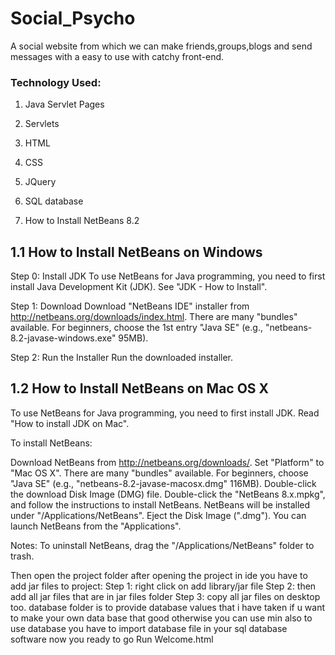 # Social_Psycho
A social website from which we can make friends,groups,blogs and send messages with a easy to use with catchy front-end.


### Technology Used:
1. Java Servlet Pages
2. Servlets
3. HTML
4. CSS
5. JQuery
6. SQL database

1.  How to Install NetBeans 8.2
## 1.1  How to Install NetBeans on Windows
Step 0: Install JDK
To use NetBeans for Java programming, you need to first install Java Development Kit (JDK). See "JDK - How to Install".

Step 1: Download
Download "NetBeans IDE" installer from http://netbeans.org/downloads/index.html. There are many "bundles" available. For beginners, choose the 1st entry "Java SE" (e.g., "netbeans-8.2-javase-windows.exe" 95MB).

Step 2: Run the Installer
Run the downloaded installer.

## 1.2  How to Install NetBeans on Mac OS X
To use NetBeans for Java programming, you need to first install JDK. Read "How to install JDK on Mac".

To install NetBeans:

Download NetBeans from http://netbeans.org/downloads/. Set "Platform" to "Mac OS X". There are many "bundles" available. For beginners, choose "Java SE" (e.g., "netbeans-8.2-javase-macosx.dmg" 116MB).
Double-click the download Disk Image (DMG) file.
Double-click the "NetBeans 8.x.mpkg", and follow the instructions to install NetBeans. NetBeans will be installed under "/Applications/NetBeans".
Eject the Disk Image (".dmg").
You can launch NetBeans from the "Applications".

Notes: To uninstall NetBeans, drag the "/Applications/NetBeans" folder to trash.

Then open the project folder
after opening the project in ide you have to add jar files to project:
Step 1: right click on add library/jar file 
Step 2: then add all jar files that are in jar files folder 
Step 3: copy all jar files on desktop too.
database folder is to provide database values that i have taken if u want to make your own data base that good otherwise you can use min also 
to use database you have to import database file in your sql database software 
now you ready to go 
Run Welcome.html 
